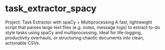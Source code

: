 # task_extractor_spacy
Project: Task Extractor with spaCy + Multiprocessing A fast, lightweight script that parses large text files (e.g. notes, message logs) to extract to-do style tasks using spaCy and multiprocessing. Ideal for life-logging, productivity overhauls, or structuring chaotic documents into clean, actionable CSVs.
